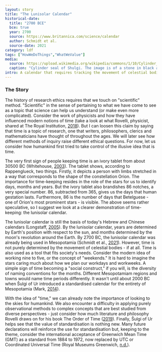 ```yaml
---
layout: story
title: "The Lunisolar Calendar"
historical-date:
  title: "2700 BCE"
  bce: true
  year: 2700
  source: https://www.britannica.com/science/calendar
  author: Schmidt et al.
  source-date: 2021
category: ldf
tags: ["HowWeDoThings","WhatWeValue"]
media:
  source: https://upload.wikimedia.org/wikipedia/commons/1/10/Cylinder_seal_of_Shulgi.jpg
  caption: "Cylinder seal of Shulgi. The image is of a stone in black and white. Image source: Wikipedia."
intro: A calendar that requires tracking the movement of celestial bodies.
---
```

### The Story

The history of research ethics requires that we touch on "scientific" method. "Scientific" in the sense of pertaining to what we have come to see as a topic that science can help us understand (or make even more complicated). Consider the work of physicists and how they have influenced modern notions of time (take a look at what Rovelli, physicist, shared at The Royal Institution, [2018](https://www.youtube.com/watch?v=-6rWqJhDv7M)). But I can loosen this claim by saying that time is a topic of research, one that writers, philosophers, clerics and mathematicians have thought of throughout the ages. We will later see how different methods of inquiry raise different ethical questions. For now, let us consider how humankind first tried to take control of the illusive idea that is time.

The very first sign of people keeping time is an ivory tablet from about 30500 BC (Whitehouse, [2003](http://news.bbc.co.uk/1/hi/sci/tech/2679675.stm)). The tablet shows, according to Rappenglueck, two things. Firstly, it depicts a person with limbs stretched in a way that corresponds to the shape of the constellation Orion. The importance for time-keeping resides in the role of the stars for us to identify days, months and years. But the ivory tablet also brandishes 86 notches, a very special number. 86, subtracted from 365, gives us the days that human gestation lasts. Furthermore, 86 is the number of days that Betelguese - one of Orion's most prominent stars - is visible. The above seems rather speculative, so I suggest we look at a clearer demonstration of time-keeping: the lunisolar calendar. 

The lunisolar calendar is still the basis of today's Hebrew and Chinese calendars (Longstaff, [2005](https://www.rmg.co.uk/sites/default/files/Calendars-from-around-the-world.pdf)). By the lunisolar calendar, years are determined by Earth's position with respect to the sun, and months determined by the moon's revolution around the Earth. By 2700 BC, the lunisolar calendar was already being used in Mesopotamia (Schmidt et al., [2021](https://www.britannica.com/science/calendar)). However, time is not purely determined by the movement of celestial bodies - if at all. Time is also used as a tool that fits society's needs. Consider the modern idea of working nine to five, or the concept of "weekends." It is hard to imagine the stars caring much about how we plan our workdays and workweeks. A simple sign of time becoming a "social construct," if you will, is the diversity of naming conventions for the months. Different Mesopotamiam regions and towns would name time periods differently. It wasn't until about 2000 BC when Šulgi of Ur introduced a standardised calendar for the entirety of Mesopotamia (Mark, [2014](https://www.worldhistory.org/Shulgi_of_Ur/)). 

With the idea of "time," we can already note the importance of looking to the skies for humankind. We also encounter a difficulty in applying purely observational methods to complex concepts that are best studied from diverse perspectives - just consider how much literature and philosophy Rovelli draws on for his book The Order of Time ([2019](https://www.penguin.co.uk/books/301539/the-order-of-time/9780141984964.html)). Finally, Šulgi of Ur helps see that the value of standardisation is nothing new. Many future declarations will reinforce the use for standardisation but, keeping to the theme, consider the international acceptance of Greenwich Mean Time (GMT) as a standard from 1884 to 1972, now replaced by UTC or Coordinated Universal Time (Royal Museums Greenwich, [n.d.](https://www.rmg.co.uk/stories/topics/greenwich-mean-time-gmt)).
